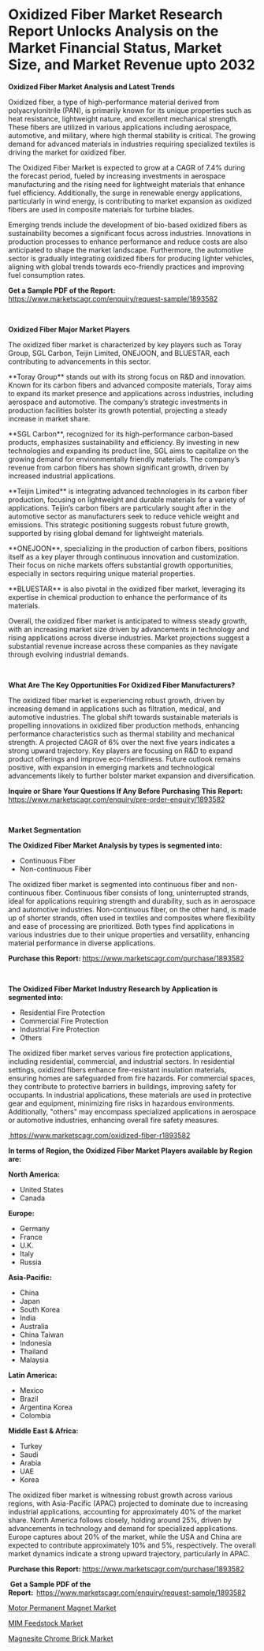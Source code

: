 <p><h1>Oxidized Fiber Market Research Report Unlocks Analysis on the Market Financial Status, Market Size, and Market Revenue upto 2032</h1></p><p><strong>Oxidized Fiber Market Analysis and Latest Trends</strong></p>
<p><p>Oxidized fiber, a type of high-performance material derived from polyacrylonitrile (PAN), is primarily known for its unique properties such as heat resistance, lightweight nature, and excellent mechanical strength. These fibers are utilized in various applications including aerospace, automotive, and military, where high thermal stability is critical. The growing demand for advanced materials in industries requiring specialized textiles is driving the market for oxidized fiber.</p><p>The Oxidized Fiber Market is expected to grow at a CAGR of 7.4% during the forecast period, fueled by increasing investments in aerospace manufacturing and the rising need for lightweight materials that enhance fuel efficiency. Additionally, the surge in renewable energy applications, particularly in wind energy, is contributing to market expansion as oxidized fibers are used in composite materials for turbine blades.</p><p>Emerging trends include the development of bio-based oxidized fibers as sustainability becomes a significant focus across industries. Innovations in production processes to enhance performance and reduce costs are also anticipated to shape the market landscape. Furthermore, the automotive sector is gradually integrating oxidized fibers for producing lighter vehicles, aligning with global trends towards eco-friendly practices and improving fuel consumption rates.</p></p>
<p><strong>Get a Sample PDF of the Report:&nbsp;</strong> <a href="https://www.marketscagr.com/enquiry/request-sample/1893582?utm_campaign=2194&utm_medium=2&utm_source=Github&utm_content=ia&utm_term=02042025&utm_id=oxidized-fiber">https://www.marketscagr.com/enquiry/request-sample/1893582</a></p>
<p>&nbsp;</p>
<p><strong>Oxidized Fiber Major Market Players</strong></p>
<p><p>The oxidized fiber market is characterized by key players such as Toray Group, SGL Carbon, Teijin Limited, ONEJOON, and BLUESTAR, each contributing to advancements in this sector. </p><p>**Toray Group** stands out with its strong focus on R&D and innovation. Known for its carbon fibers and advanced composite materials, Toray aims to expand its market presence and applications across industries, including aerospace and automotive. The company’s strategic investments in production facilities bolster its growth potential, projecting a steady increase in market share.</p><p>**SGL Carbon**, recognized for its high-performance carbon-based products, emphasizes sustainability and efficiency. By investing in new technologies and expanding its product line, SGL aims to capitalize on the growing demand for environmentally friendly materials. The company’s revenue from carbon fibers has shown significant growth, driven by increased industrial applications.</p><p>**Teijin Limited** is integrating advanced technologies in its carbon fiber production, focusing on lightweight and durable materials for a variety of applications. Teijin’s carbon fibers are particularly sought after in the automotive sector as manufacturers seek to reduce vehicle weight and emissions. This strategic positioning suggests robust future growth, supported by rising global demand for lightweight materials.</p><p>**ONEJOON**, specializing in the production of carbon fibers, positions itself as a key player through continuous innovation and customization. Their focus on niche markets offers substantial growth opportunities, especially in sectors requiring unique material properties.</p><p>**BLUESTAR** is also pivotal in the oxidized fiber market, leveraging its expertise in chemical production to enhance the performance of its materials. </p><p>Overall, the oxidized fiber market is anticipated to witness steady growth, with an increasing market size driven by advancements in technology and rising applications across diverse industries. Market projections suggest a substantial revenue increase across these companies as they navigate through evolving industrial demands.</p></p>
<p>&nbsp;</p>
<p><strong>What Are The Key Opportunities For Oxidized Fiber Manufacturers?</strong></p>
<p><p>The oxidized fiber market is experiencing robust growth, driven by increasing demand in applications such as filtration, medical, and automotive industries. The global shift towards sustainable materials is propelling innovations in oxidized fiber production methods, enhancing performance characteristics such as thermal stability and mechanical strength. A projected CAGR of 6% over the next five years indicates a strong upward trajectory. Key players are focusing on R&D to expand product offerings and improve eco-friendliness. Future outlook remains positive, with expansion in emerging markets and technological advancements likely to further bolster market expansion and diversification.</p></p>
<p><strong>Inquire or Share Your Questions If Any Before Purchasing This Report:</strong> <a href="https://www.marketscagr.com/enquiry/pre-order-enquiry/1893582?utm_campaign=2194&utm_medium=2&utm_source=Github&utm_content=ia&utm_term=02042025&utm_id=oxidized-fiber">https://www.marketscagr.com/enquiry/pre-order-enquiry/1893582</a></p>
<p>&nbsp;</p>
<p><strong>Market Segmentation</strong></p>
<p><strong>The Oxidized Fiber Market Analysis by types is segmented into:</strong></p>
<p><ul><li>Continuous Fiber</li><li>Non-continuous Fiber</li></ul></p>
<p><p>The oxidized fiber market is segmented into continuous fiber and non-continuous fiber. Continuous fiber consists of long, uninterrupted strands, ideal for applications requiring strength and durability, such as in aerospace and automotive industries. Non-continuous fiber, on the other hand, is made up of shorter strands, often used in textiles and composites where flexibility and ease of processing are prioritized. Both types find applications in various industries due to their unique properties and versatility, enhancing material performance in diverse applications.</p></p>
<p><strong>Purchase this Report:&nbsp;</strong><a href="https://www.marketscagr.com/purchase/1893582?utm_campaign=2194&utm_medium=2&utm_source=Github&utm_content=ia&utm_term=02042025&utm_id=oxidized-fiber">https://www.marketscagr.com/purchase/1893582</a></p>
<p>&nbsp;</p>
<p><strong>The Oxidized Fiber Market Industry Research by Application is segmented into:</strong></p>
<p><ul><li>Residential Fire Protection</li><li>Commercial Fire Protection</li><li>Industrial Fire Protection</li><li>Others</li></ul></p>
<p><p>The oxidized fiber market serves various fire protection applications, including residential, commercial, and industrial sectors. In residential settings, oxidized fibers enhance fire-resistant insulation materials, ensuring homes are safeguarded from fire hazards. For commercial spaces, they contribute to protective barriers in buildings, improving safety for occupants. In industrial applications, these materials are used in protective gear and equipment, minimizing fire risks in hazardous environments. Additionally, "others" may encompass specialized applications in aerospace or automotive industries, enhancing overall fire safety measures.</p></p>
<p><a href="https://www.marketscagr.com/oxidized-fiber-r1893582?utm_campaign=2194&utm_medium=2&utm_source=Github&utm_content=ia&utm_term=02042025&utm_id=oxidized-fiber">&nbsp;https://www.marketscagr.com/oxidized-fiber-r1893582</a></p>
<p><strong>In terms of Region, the Oxidized Fiber Market Players available by Region are:</strong></p>
<p>
    <p> <strong> North America: </strong>
        <ul>
            <li>United States</li>
            <li>Canada</li>
        </ul>
        </p> 
    <p> <strong> Europe: </strong>
        <ul>
            <li>Germany</li>
            <li>France</li>
            <li>U.K.</li>
            <li>Italy</li>
            <li>Russia</li>
        </ul>
        </p> 
    <p> <strong> Asia-Pacific: </strong>
        <ul>
            <li>China</li>
            <li>Japan</li>
            <li>South Korea</li>
            <li>India</li>
            <li>Australia</li>
            <li>China Taiwan</li>
            <li>Indonesia</li>
            <li>Thailand</li>
            <li>Malaysia</li>
        </ul>
        </p> 
    <p> <strong> Latin America: </strong>
        <ul>
            <li>Mexico</li>
            <li>Brazil</li>
            <li>Argentina Korea</li>
            <li>Colombia</li>
        </ul>
        </p> 
    <p> <strong> Middle East & Africa: </strong>
        <ul>
            <li>Turkey</li>
            <li>Saudi</li>
            <li>Arabia</li>
            <li>UAE</li>
            <li>Korea</li>
        </ul>
    </p>
    </p>
<p><p>The oxidized fiber market is witnessing robust growth across various regions, with Asia-Pacific (APAC) projected to dominate due to increasing industrial applications, accounting for approximately 40% of the market share. North America follows closely, holding around 25%, driven by advancements in technology and demand for specialized applications. Europe captures about 20% of the market, while the USA and China are expected to contribute approximately 10% and 5%, respectively. The overall market dynamics indicate a strong upward trajectory, particularly in APAC.</p></p>
<p><strong>Purchase this Report: </strong><a href="https://www.marketscagr.com/purchase/1893582?utm_campaign=2194&utm_medium=2&utm_source=Github&utm_content=ia&utm_term=02042025&utm_id=oxidized-fiber">https://www.marketscagr.com/purchase/1893582</a></p>
<p>&nbsp;<strong>Get a Sample PDF of the Report:&nbsp;&nbsp;</strong><a href="https://www.marketscagr.com/enquiry/request-sample/1893582?utm_campaign=2194&utm_medium=2&utm_source=Github&utm_content=ia&utm_term=02042025&utm_id=oxidized-fiber">https://www.marketscagr.com/enquiry/request-sample/1893582</a></p>
<p><strong></strong></p>
<p><p><a href="https://github.com/ChiragRp1/Market-Research-Report-List-7/blob/main/motor-permanent-magnet-market.md?utm_campaign=2194&utm_medium=2&utm_source=Github&utm_content=ia&utm_term=02042025&utm_id=oxidized-fiber">Motor Permanent Magnet Market</a></p><p><a href="https://github.com/goickpache1m/Market-Research-Report-List-1/blob/main/mim-feedstock-market.md?utm_campaign=2194&utm_medium=2&utm_source=Github&utm_content=ia&utm_term=02042025&utm_id=oxidized-fiber">MIM Feedstock Market</a></p><p><a href="https://github.com/smarzkathyb6/Market-Research-Report-List-1/blob/main/magnesite-chrome-brick-market.md?utm_campaign=2194&utm_medium=2&utm_source=Github&utm_content=ia&utm_term=02042025&utm_id=oxidized-fiber">Magnesite Chrome Brick Market</a></p></p>